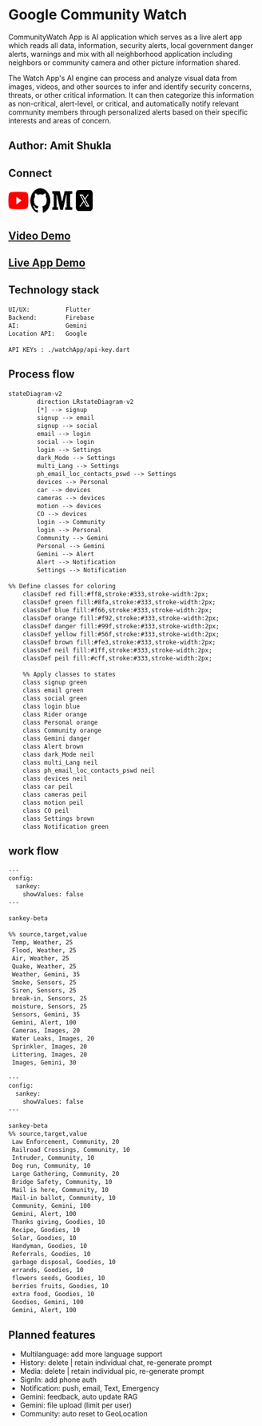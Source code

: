 # Google Community Watch

CommunityWatch App is AI application which serves as a live alert app which reads all data, information, security alerts, local government danger alerts, warnings and mix with all neighborhood application including neighbors or community camera and other picture information shared. 

The Watch App's AI engine can process and analyze visual data from images, videos, and other sources to infer and identify security concerns, threats, or other critical information. It can then categorize this information as non-critical, alert-level, or critical, and automatically notify relevant community members through personalized alerts based on their specific interests and areas of concern.

## Author: Amit Shukla
## Connect 

[<img src="https://github.com/AmitXShukla/AmitXShukla.github.io/blob/master/assets/icons/youtube.svg" width=40 height=50>](https://youtube.com/@Amit.Shukla)
[<img src="https://github.com/AmitXShukla/AmitXShukla.github.io/blob/master/assets/icons/github.svg" width=40 height=50>](https://github.com/AmitXShukla)
[<img src="https://github.com/AmitXShukla/AmitXShukla.github.io/blob/master/assets/icons/medium.svg" width=40 height=50>](https://medium.com/@Amit-Shukla)
[<img src="https://github.com/AmitXShukla/AmitXShukla.github.io/blob/master/assets/icons/twitter_1.svg" width=40 height=50>](https://x.com/@ashuklax)


## [Video Demo](https://youtube.com/@Amit.Shukla)
## [Live App Demo](https://youtube.com/@Amit.Shukla)

## Technology stack
    UI/UX:          Flutter
    Backend:        Firebase
    AI:             Gemini
    Location API:   Google

    API KEYs : ./watchApp/api-key.dart

## Process flow

```mermaid
stateDiagram-v2
        direction LRstateDiagram-v2
        [*] --> signup
        signup --> email
        signup --> social
        email --> login
        social --> login
        login --> Settings
        dark_Mode --> Settings
        multi_Lang --> Settings
        ph_email_loc_contacts_pswd --> Settings
        devices --> Personal
        car --> devices
        cameras --> devices
        motion --> devices
        CO --> devices
        login --> Community
        login --> Personal
        Community --> Gemini
        Personal --> Gemini
        Gemini --> Alert
        Alert --> Notification
        Settings --> Notification
        
%% Define classes for coloring
    classDef red fill:#ff8,stroke:#333,stroke-width:2px;
    classDef green fill:#8fa,stroke:#333,stroke-width:2px;
    classDef blue fill:#f66,stroke:#333,stroke-width:2px;
    classDef orange fill:#f92,stroke:#333,stroke-width:2px;
    classDef danger fill:#99f,stroke:#333,stroke-width:2px;
    classDef yellow fill:#56f,stroke:#333,stroke-width:2px;
    classDef brown fill:#fe3,stroke:#333,stroke-width:2px;
    classDef neil fill:#1ff,stroke:#333,stroke-width:2px;
    classDef peil fill:#cff,stroke:#333,stroke-width:2px;

    %% Apply classes to states
    class signup green
    class email green
    class social green
    class login blue
    class Rider orange
    class Personal orange
    class Community orange
    class Gemini danger
    class Alert brown
    class dark_Mode neil
    class multi_Lang neil
    class ph_email_loc_contacts_pswd neil
    class devices neil
    class car peil
    class cameras peil
    class motion peil
    class CO peil
    class Settings brown
    class Notification green
```

## work flow
```mermaid
---
config:
  sankey:
    showValues: false
---

sankey-beta

%% source,target,value
 Temp, Weather, 25
 Flood, Weather, 25
 Air, Weather, 25
 Quake, Weather, 25
 Weather, Gemini, 35
 Smoke, Sensors, 25
 Siren, Sensors, 25
 break-in, Sensors, 25
 moisture, Sensors, 25
 Sensors, Gemini, 35
 Gemini, Alert, 100
 Cameras, Images, 20
 Water Leaks, Images, 20
 Sprinkler, Images, 20
 Littering, Images, 20
 Images, Gemini, 30
```

```mermaid
---
config:
  sankey:
    showValues: false
---

sankey-beta
%% source,target,value
 Law Enforcement, Community, 20
 Railroad Crossings, Community, 10
 Intruder, Community, 10
 Dog run, Community, 10
 Large Gathering, Community, 20
 Bridge Safety, Community, 10
 Mail is here, Community, 10
 Mail-in ballot, Community, 10
 Community, Gemini, 100
 Gemini, Alert, 100
 Thanks giving, Goodies, 10
 Recipe, Goodies, 10
 Solar, Goodies, 10
 Handyman, Goodies, 10
 Referrals, Goodies, 10
 garbage disposal, Goodies, 10
 errands, Goodies, 10
 flowers seeds, Goodies, 10
 berries fruits, Goodies, 10
 extra food, Goodies, 10
 Goodies, Gemini, 100
 Gemini, Alert, 100
```

## Planned features
- Multilanguage: add more language support
- History: delete | retain individual chat, re-generate prompt
- Media: delete | retain individual pic, re-generate prompt
- SignIn: add phone auth
- Notification: push, email, Text, Emergency
- Gemini: feedback, auto update RAG
- Gemini: file upload (limit per user)
- Community: auto reset to GeoLocation